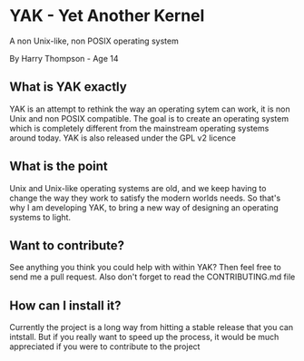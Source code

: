 # YAK - Yet Another Kernel
A non Unix-like, non POSIX operating system

By Harry Thompson - Age 14

## What is YAK exactly
YAK is an attempt to rethink the way an operating sytem can work, it is non Unix and non POSIX compatible. The goal is to create an operating system which is completely different from the mainstream operating systems around today. YAK is also released under the GPL v2 licence

## What is the point
Unix and Unix-like operating systems are old, and we keep having to change the way they work to satisfy the modern worlds needs.
So that's why I am developing YAK, to bring a new way of designing an operating systems to light.

## Want to contribute?
See anything you think you could help with within YAK? Then feel free to send me a pull request. Also don't forget to read the CONTRIBUTING.md file

## How can I install it?
Currently the project is a long way from hitting a stable release that you can intstall. But if you really want to speed up the process, it would be much appreciated if you were to contribute to the project  
